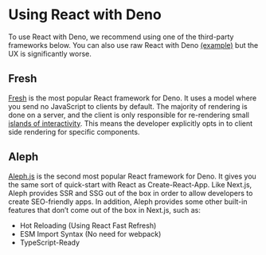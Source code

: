# Using React with Deno

To use React with Deno, we recommend using one of the third-party frameworks below. You can also use raw React with Deno [(example)](https://github.com/denoland/examples/tree/main/with-react) but the UX is significantly worse.

## Fresh
[Fresh](https://fresh.deno.dev/) is the most popular React framework for Deno. It uses a model where you send no JavaScript to clients by default. The majority of rendering is done on a server, and the client is only responsible for re-rendering small [islands of interactivity](https://jasonformat.com/islands-architecture/). This means the developer explicitly opts in to client side rendering for specific components.

## Aleph
[Aleph.js](https://alephjs-alephjs-org-next.deno.dev/docs/get-started) is the second most popular React framework for Deno. It gives you the same sort of quick-start with React as Create-React-App. Like Next.js, Aleph provides SSR and SSG out of the box in order to allow developers to create SEO-friendly apps. In addition, Aleph provides some other built-in features that don’t come out of the box in Next.js, such as:

- Hot Reloading (Using React Fast Refresh)
- ESM Import Syntax (No need for webpack)
- TypeScript-Ready
